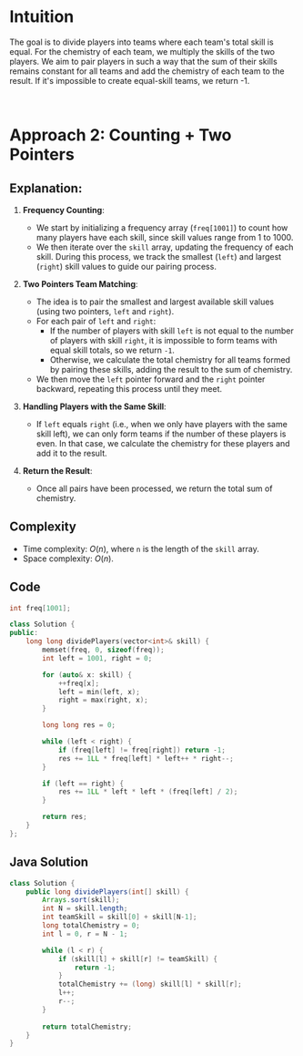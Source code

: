 # Intuition
The goal is to divide players into teams where each team's total skill is equal. For the chemistry of each team, we multiply the skills of the two players. We aim to pair players in such a way that the sum of their skills remains constant for all teams and add the chemistry of each team to the result. If it's impossible to create equal-skill teams, we return -1.

<p>&nbsp;</p>

# Approach 2: Counting + Two Pointers

## Explanation:

1. **Frequency Counting**:
   - We start by initializing a frequency array (`freq[1001]`) to count how many players have each skill, since skill values range from 1 to 1000.
   - We then iterate over the `skill` array, updating the frequency of each skill. During this process, we track the smallest (`left`) and largest (`right`) skill values to guide our pairing process.

2. **Two Pointers Team Matching**:
   - The idea is to pair the smallest and largest available skill values (using two pointers, `left` and `right`).
   - For each pair of `left` and `right`:
     - If the number of players with skill `left` is not equal to the number of players with skill `right`, it is impossible to form teams with equal skill totals, so we return `-1`.
     - Otherwise, we calculate the total chemistry for all teams formed by pairing these skills, adding the result to the sum of chemistry.
   - We then move the `left` pointer forward and the `right` pointer backward, repeating this process until they meet.

3. **Handling Players with the Same Skill**:
   - If `left` equals `right` (i.e., when we only have players with the same skill left), we can only form teams if the number of these players is even. In that case, we calculate the chemistry for these players and add it to the result.

4. **Return the Result**:
   - Once all pairs have been processed, we return the total sum of chemistry.

## Complexity
- Time complexity: $O(n)$, where `n` is the length of the `skill` array.
- Space complexity: $O(n)$.

## Code 

```cpp
int freq[1001];

class Solution {
public:
    long long dividePlayers(vector<int>& skill) {
        memset(freq, 0, sizeof(freq));
        int left = 1001, right = 0;

        for (auto& x: skill) {
            ++freq[x];
            left = min(left, x);
            right = max(right, x);
        }

        long long res = 0;

        while (left < right) {
            if (freq[left] != freq[right]) return -1;
            res += 1LL * freq[left] * left++ * right--;
        }

        if (left == right) {
            res += 1LL * left * left * (freq[left] / 2);
        }

        return res;
    }
};
```

## Java Solution

```java
class Solution {
    public long dividePlayers(int[] skill) {
        Arrays.sort(skill);
        int N = skill.length;
        int teamSkill = skill[0] + skill[N-1];
        long totalChemistry = 0;
        int l = 0, r = N - 1;

        while (l < r) {
            if (skill[l] + skill[r] != teamSkill) {
                return -1; 
            }
            totalChemistry += (long) skill[l] * skill[r];  
            l++;
            r--;
        }
        
        return totalChemistry;
    }
}
